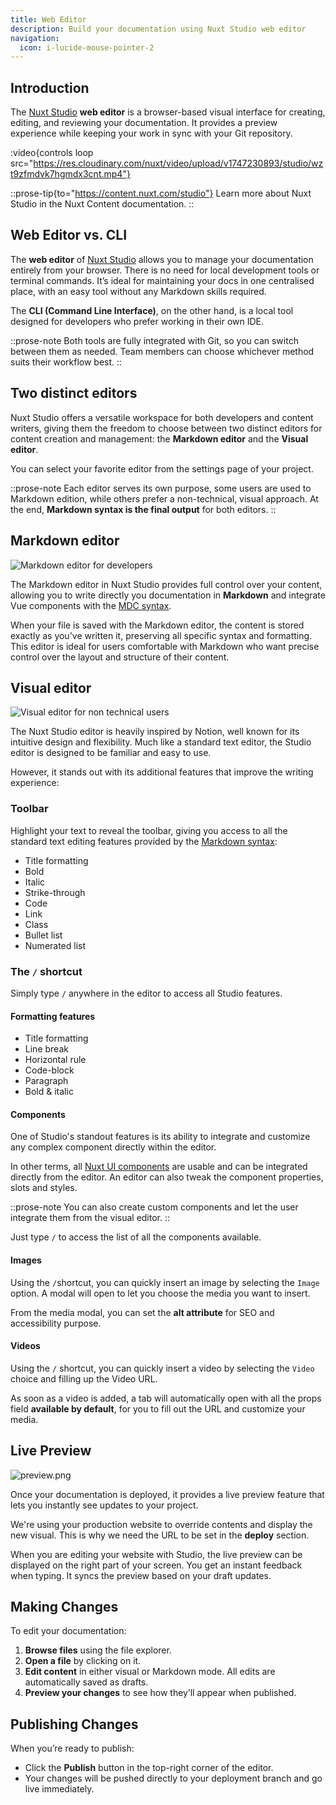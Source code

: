 ```yaml
---
title: Web Editor
description: Build your documentation using Nuxt Studio web editor
navigation:
  icon: i-lucide-mouse-pointer-2
---
```


## **Introduction**

The [Nuxt Studio](https://nuxt.studio) **web editor** is a browser-based visual interface for creating, editing, and reviewing your documentation. It provides a preview experience while keeping your work in sync with your Git repository.

:video{controls loop src="https://res.cloudinary.com/nuxt/video/upload/v1747230893/studio/wzt9zfmdvk7hgmdx3cnt.mp4"}

::prose-tip{to="https://content.nuxt.com/studio"}
Learn more about Nuxt Studio in the Nuxt Content documentation.
::

## **Web Editor vs. CLI**

The **web editor** of [Nuxt Studio](https://nuxt.studio) allows you to manage your documentation entirely from your browser. There is no need for local development tools or terminal commands. It’s ideal for maintaining your docs in one centralised place, with an easy tool without any Markdown skills required.

The **CLI (Command Line Interface)**, on the other hand, is a local tool designed for developers who prefer working in their own IDE.

::prose-note
Both tools are fully integrated with Git, so you can switch between them as needed. Team members can choose whichever method suits their workflow best.
::

## **Two distinct editors**

Nuxt Studio offers a versatile workspace for both developers and content writers, giving them the freedom to choose between two distinct editors for content creation and management: the **Markdown editor** and the **Visual editor**.

You can select your favorite editor from the settings page of your project.

::prose-note
Each editor serves its own purpose, some users are used to Markdown edition, while others prefer a non-technical, visual approach. At the end, **Markdown syntax is the final output** for both editors.
::

## **Markdown editor**

![Markdown editor for developers](/documentation/markdown-editor-studio.png)

The Markdown editor in Nuxt Studio provides full control over your content, allowing you to write directly you documentation in **Markdown** and integrate Vue components with the [MDC syntax](https://content.nuxt.com/docs/files/markdown#mdc-syntax).

When your file is saved with the Markdown editor, the content is stored exactly as you've written it, preserving all specific syntax and formatting. This editor is ideal for users comfortable with Markdown who want precise control over the layout and structure of their content.

## **Visual editor**

![Visual editor for non technical users](/documentation/visual-editor-studio.png)

The Nuxt Studio editor is heavily inspired by Notion, well known for its intuitive design and flexibility. Much like a standard text editor, the Studio editor is designed to be familiar and easy to use.

However, it stands out with its additional features that improve the writing experience:

### **Toolbar**

Highlight your text to reveal the toolbar, giving you access to all the standard text editing features provided by the [Markdown syntax](/essentials/markdown-syntax):

- Title formatting
- Bold
- Italic
- Strike-through
- Code
- Link
- Class
- Bullet list
- Numerated list

### **The** `/` **shortcut**

Simply type `/` anywhere in the editor to access all Studio features.

#### **Formatting features**

- Title formatting
- Line break
- Horizontal rule
- Code-block
- Paragraph
- Bold & italic

#### **Components**

One of Studio's standout features is its ability to integrate and customize any complex component directly within the editor.

In other terms, all [Nuxt UI components](/essentials/components) are usable and can be integrated directly from the editor. An editor can also tweak the component properties, slots and styles.

::prose-note
You can also create custom components and let the user integrate them from the visual editor.
::

Just type `/` to access the list of all the components available.

#### **Images**

Using the `/`shortcut, you can quickly insert an image by selecting the `Image` option. A modal will open to let you choose the media you want to insert.

From the media modal, you can set the **alt attribute** for SEO and accessibility purpose.

#### **Videos**

Using the `/` shortcut, you can quickly insert a video by selecting the `Video` choice and filling up the Video URL.

As soon as a video is added, a tab will automatically open with all the props field **available by default**, for you to fill out the URL and customize your media.

## **Live Preview**

![preview.png](/documentation/preview-studio.png)

Once your documentation is deployed, it provides a live preview feature that lets you instantly see updates to your project.

We're using your production website to override contents and display the new visual. This is why we need the URL to be set in the **deploy** section.

When you are editing your website with Studio, the live preview can be displayed on the right part of your screen. You get an instant feedback when typing. It syncs the preview based on your draft updates.

## **Making Changes**

To edit your documentation:

1. **Browse files** using the file explorer.
2. **Open a file** by clicking on it.
3. **Edit content** in either visual or Markdown mode. All edits are automatically saved as drafts.
4. **Preview your changes** to see how they’ll appear when published.

## **Publishing Changes**

When you’re ready to publish:

- Click the **Publish** button in the top-right corner of the editor.
- Your changes will be pushed directly to your deployment branch and go live immediately.
